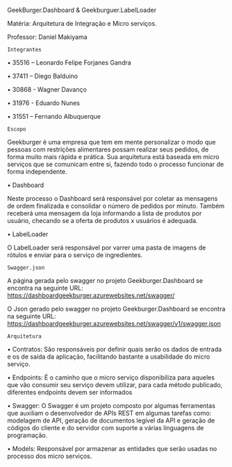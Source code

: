 GeekBurger.Dashboard & Geekburguer.LabelLoader

Matéria: Arquitetura de Integração e Micro serviços.

Professor: Daniel Makiyama

	Integrantes
•	35516 – Leonardo Felipe Forjanes Gandra

•	37411 – Diego Balduino

•	30868 - Wagner Davanço

•	31976 - Eduardo Nunes

•	31551 – Fernando Albuquerque

	Escopo
Geekburger é uma empresa que tem em mente personalizar o modo que pessoas com restrições alimentares possam realizar seus pedidos, de forma muito mais rápida e prática. Sua arquitetura está baseada em micro serviços que se comunicam entre si, fazendo todo o processo funcionar de forma independente.

•	Dashboard

Neste processo o Dashboard será responsável por coletar as mensagens de ordem finalizada e consolidar o número de pedidos por minuto. Também receberá uma mensagem da loja informando a lista de produtos por usuário, checando se a oferta de produtos x usuários é adequada.

•	LabelLoader

O LabelLoader será responsável por varrer uma pasta de imagens de rótulos e enviar para o serviço de ingredientes. 

	Swagger.json
A página gerada pelo swagger no projeto Geekburger.Dashboard se encontra na seguinte URL: https://dashboardgeekburger.azurewebsites.net/swagger/

O Json gerado pelo swagger no projeto Geekburger.Dashboard se encontra na seguinte URL: https://dashboardgeekburger.azurewebsites.net/swagger/v1/swagger.json

	Arquitetura

•	Contratos: São responsáveis por definir quais serão os dados de entrada e os de saída da aplicação, facilitando bastante a usabilidade do micro serviço.

•	Endpoints: É o caminho que o micro serviço disponibiliza para aqueles que vão consumir seu serviço devem utilizar, para cada método publicado, diferentes endpoints devem ser informados

•	Swagger: O Swagger é um projeto composto por algumas ferramentas que auxiliam o desenvolvedor de APIs REST em algumas tarefas como: modelagem de API, geração de documentos legível da API e geração de códigos do cliente e do servidor com suporte a várias linguagens de programação.

•	Models: Responsável por armazenar as entidades que serão usadas no processo dos micro serviços. 

